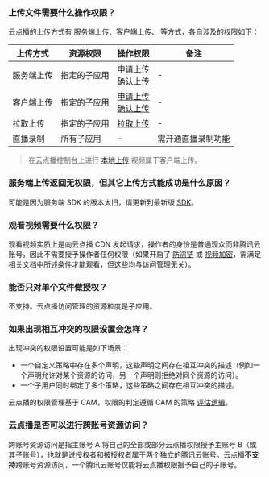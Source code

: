 ### 上传文件需要什么操作权限？

云点播的上传方式有 [服务端上传](https://intl.cloud.tencent.com/document/product/266/33912)、[客户端上传](https://intl.cloud.tencent.com/document/product/266/33921)、<!--API [拉取上传](https://intl.cloud.tencent.com/document/product/266/34118) --> 等方式，各自涉及的权限如下：


| 上传方式   | 资源权限     | 操作权限                                                     | 备注               |
| ---------- | ------------ | ------------------------------------------------------------ | ------------------ |
| 服务端上传 | 指定的子应用 | [申请上传](https://intl.cloud.tencent.com/document/product/266/34120)<br/>[确认上传](https://intl.cloud.tencent.com/document/product/266/34119) | -                  |
| 客户端上传 | 指定的子应用 | [申请上传](https://intl.cloud.tencent.com/document/product/266/34120)<br/>[确认上传](https://intl.cloud.tencent.com/document/product/266/34119) | -                  |
| 拉取上传   | 指定的子应用 | [拉取上传](https://intl.cloud.tencent.com/document/product/266/34118)                      | -                  |
| 直播录制   | 所有子应用   | -                                                            | 需开通直播录制功能 |

>在云点播控制台上进行 [本地上传](https://intl.cloud.tencent.com/document/product/266/33890#.E6.9C.AC.E5.9C.B0.E4.B8.8A.E4.BC.A0.E6.AD.A5.E9.AA.A4) 视频属于客户端上传。

### 服务端上传返回无权限，但其它上传方式能成功是什么原因？

可能是因为服务端 SDK 的版本太旧，请更新到最新版 [SDK](https://intl.cloud.tencent.com/document/product/266/33912#1.-.E5.8F.91.E8.B5.B7.E4.B8.8A.E4.BC.A0)。

### 观看视频需要什么权限？

观看视频实质上是向云点播 CDN 发起请求，操作者的身份是普通观众而非腾讯云账号，因此不需要授予操作者任何权限（如果开启了 [防盗链](https://intl.cloud.tencent.com/document/product/266/33984) 或 [视频加密](https://intl.cloud.tencent.com/document/product/266/33968)，需满足相关文档中所述条件才能观看，但这些均与访问管理无关）。

### 能否只对单个文件做授权？

不支持。云点播访问管理的资源粒度是子应用。

### 如果出现相互冲突的权限设置会怎样？

出现冲突的权限设置可能是如下场景：

- 一个自定义策略中存在多个声明，这些声明之间存在相互冲突的描述（例如一个声明允许对某个资源的访问，另一个声明则拒绝对同个资源的访问）。
- 一个子用户同时绑定了多个策略，这些策略之间存在相互冲突的描述。

云点播的权限管理基于 CAM，权限的判定遵循 CAM 的策略 [评估逻辑](https://intl.cloud.tencent.com/document/product/598/10605)。

### 云点播是否可以进行跨账号资源访问？

跨账号资源访问是指主账号 A 将自己的全部或部分云点播权限授予主账号 B（或其子账号），也就是说授权者和被授权者属于两个独立的腾讯云账号。云点播**不支持**跨账号资源访问，一个腾讯云账号仅能将云点播权限授予自己的子账号。
